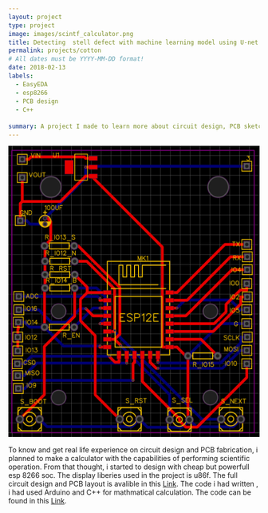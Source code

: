 ```yaml
---
layout: project
type: project
image: images/scintf_calculator.png
title: Detecting  stell defect with machine learning model using U-net Architecutre
permalink: projects/cotton
# All dates must be YYYY-MM-DD format!
date: 2018-02-13
labels:
  - EasyEDA
  - esp8266
  - PCB design
  - C++

summary: A project I made to learn more about circuit design, PCB sketching and coding with complex mathmatical model 
---
```


<div class="ui images">
  <img class="ui image" src="../images/scintf_calculator.png">
</div>



To know and get real life experience on circuit design and  PCB fabrication, i planned to make a calculator with the capabilities of performing scientific operation.
From that thought, i started to design with cheap but powerfull esp 8266 soc. The display liberies used in the project is u86f. The full circuit design and PCB layout is 
avalible in this [Link](https://easyeda.com/samiulextreem/Device_advance). The code i had written , i had used Arduino and C++ for mathmatical calculation. The code can be 
found in this [Link](https://github.com/samiulextreem/Device_advance).
